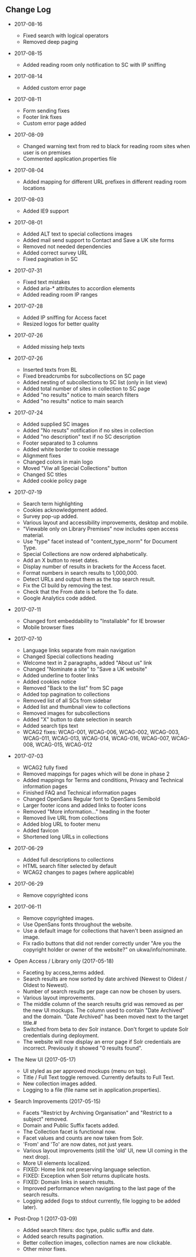 Change Log
----------

* 2017-08-16
    * Fixed search with logical operators
	* Removed deep paging

* 2017-08-15
    * Added reading room only notification to SC with IP sniffing

* 2017-08-14
    * Added custom error page

* 2017-08-11
    * Form sending fixes
	* Footer link fixes
	* Custom error page added

* 2017-08-09
	* Changed warning text from red to black for reading room sites when user is on premises
	* Commented application.properties file

* 2017-08-04
    * Added mapping for different URL prefixes in different reading room locations

* 2017-08-03
    * Added IE9 support

* 2017-08-01
    * Added ALT text to special collections images
    * Added mail send support to Contact and Save a UK site forms
    * Removed not needed dependencies
    * Added correct survey URL
	* Fixed pagination in SC

* 2017-07-31
    * Fixed text mistakes
    * Added aria-* attributes to accordion elements
    * Added reading room IP ranges

* 2017-07-28
    * Added IP sniffing for Access facet
    * Resized logos for better quality

* 2017-07-26
    * Added missing help texts

* 2017-07-26
    * Inserted texts from BL
    * Fixed breadcrumbs for subcollections on SC page
    * Added nesting of subcollections to SC list (only in list view)
    * Added total number of sites in collection to SC page
    * Added "no results" notice to main search filters
    * Added "no results" notice to main search


* 2017-07-24
    * Added supplied SC images
    * Added "No resuts" notification if no sites in collection
    * Added "no description" text if no SC description
    * Footer separated to 3 columns
    * Added white border to cookie message
    * Alignment fixes
    * Changed colors in main logo
    * Moved "Viw all Special Collections" button
    * Changed SC titles
    * Added cookie policy page

* 2017-07-19
    * Search term highlighting
    * Cookies acknowledgement added.
    * Survey pop-up added.
    * Various layout and accessibility improvements, desktop and mobile.
    * "Viewable only on Library Premises" now includes open access material.
    * Use "type" facet instead of "content_type_norm" for Document Type.
    * Special Collections are now ordered alphabetically.
    * Add an X button to reset dates.
    * Display number of results in brackets for the Access facet.
    * Format numbers in search results to 1,000,000.
    * Detect URLs and output them as the top search result.
    * Fix the CI build by removing the test.
    * Check that the From date is before the To date.
    * Google Analytics code added.

* 2017-07-11
    * Changed font embeddability to "Installable" for IE browser
    * Mobile browser fixes

* 2017-07-10
    * Language links separate from main navigation
    * Changed Special collections heading
    * Welcome text in 2 paragraphs, added "About us" link
    * Changed "Nominate a site" to "Save a UK website"
    * Added underline to footer links
    * Added cookies notice
    * Removed "Back to the list" from SC page
    * Added top pagination to collections
    * Removed list of all SCs from sidebar
    * Added list and thumbnail view to collections
    * Removed images for subcollections
    * Added "X" button to date selection in search
    * Added search tips text
    * WCAG2 fixes: WCAG-001, WCAG-006, WCAG-002, WCAG-003, WCAG-011, WCAG-013, WCAG-014, WCAG-016, WCAG-007, WCAG-008, WCAG-015, WCAG-012

* 2017-07-03
    * WCAG2 fully fixed
    * Removed mappings for pages which will be done in phase 2
    * Added mappings for Terms and conditions, Privacy and Technical information pages
    * Finished FAQ and Technical information pages
    * Changed OpenSans Regular font to OpenSans Semibold
    * Larger footer icons and added links to footer icons
    * Removed "More information..." heading in the footer
    * Removed live URL from collections
    * Added blog URL to footer menu
    * Added favicon
    * Shortened long URLs in collections

* 2017-06-29
    * Added full descriptions to collections
    * HTML search filter selected by default
    * WCAG2 changes to pages (where applicable)

* 2017-06-29
    * Remove copyrighted icons

* 2017-06-11
    * Remove copyrighted images.
    * Use OpenSans fonts throughout the website.
    * Use a default image for collections that haven't been assigned an image.
    * Fix radio buttons that did not render correctly under "Are you the copyright holder or owner of the website?" on ukwa/info/nominate.
    
* Open Access / Library only (2017-05-18)
    * Faceting by access_terms added.
    * Search results are now sorted by date archived (Newest to Oldest / Oldest to Newest).
    * Number of search results per page can now be chosen by users.
    * Various layout improvements.
    * The middle column of the search results grid was removed as per the new UI mockups.
      The column used to contain "Date Archived" and the domain.
      "Date Archived" has been moved next to the target title.#
    * Switched from beta to dev Solr instance. Don't forget to update Solr credentials during deployment.
    * The website will now display an error page if Solr credentials are incorrect. 
      Previously it showed "0 results found".

* The New UI (2017-05-17)
    * UI styled as per approved mockups (menu on top).
    * Title / Full Text toggle removed. Currently defaults to Full Text.
    * New collection images added.
    * Logging to a file (file name set in application.properties).

* Search Improvements (2017-05-15)
    * Facets "Restrict by Archiving Organisation" and "Restrict to a subject" removed.
    * Domain and Public Suffix facets added.
    * The Collection facet is functional now.
    * Facet values and counts are now taken from Solr.
    * 'From' and 'To' are now dates, not just years.
    * Various layout improvements (still the 'old' UI, new UI coming in the next drop).
    * More UI elements localized.
    * FIXED: Home link not preserving language selection.
    * FIXED: Exception when Solr returns duplicate hosts.
    * FIXED: Domain links in search results.
    * Improved performance when navigating to the last page of the search results.
    * Logging added (logs to stdout currently, file logging to be added later).

* Post-Drop 1 (2017-03-09)
    * Added search filters: doc type, public suffix and date.
    * Added search results pagination.
    * Better collection images, collection names are now clickable.
    * Other minor fixes.
